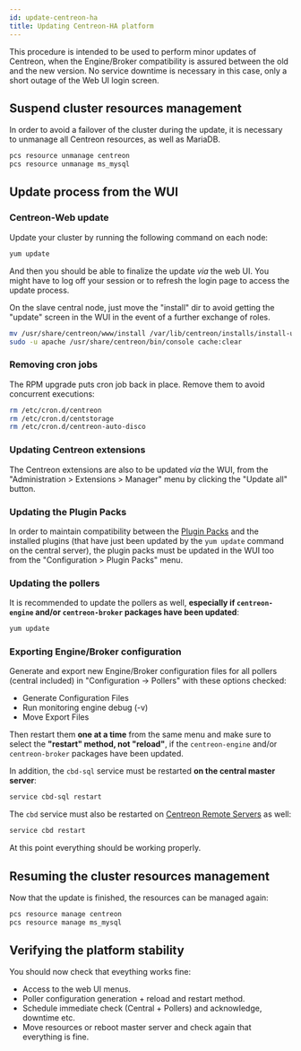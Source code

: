 ```yaml
---
id: update-centreon-ha
title: Updating Centreon-HA platform
---
```


This procedure is intended to be used to perform minor updates of Centreon, when the Engine/Broker compatibility is assured between the old and the new version. No service downtime is necessary in this case, only a short outage of the Web UI login screen.

## Suspend cluster resources management

In order to avoid a failover of the cluster during the update, it is necessary to unmanage all Centreon resources, as well as MariaDB.

```bash
pcs resource unmanage centreon
pcs resource unmanage ms_mysql
```

## Update process from the WUI

### Centreon-Web update

Update your cluster by running the following command on each node:

```bash
yum update
```

And then you should be able to finalize the update *via* the web UI. You might have to log off your session or to refresh the login page to access the update process.

On the slave central node, just move the "install" dir to avoid getting the "update" screen in the WUI in the event of a further exchange of roles.

```bash
mv /usr/share/centreon/www/install /var/lib/centreon/installs/install-update-YYYY-MM-DD
sudo -u apache /usr/share/centreon/bin/console cache:clear
```

### Removing cron jobs

The RPM upgrade puts cron job back in place. Remove them to avoid concurrent executions:

```bash
rm /etc/cron.d/centreon
rm /etc/cron.d/centstorage
rm /etc/cron.d/centreon-auto-disco
```

### Updating Centreon extensions

The Centreon extensions are also to be updated *via* the WUI, from the "Administration > Extensions > Manager" menu by clicking the "Update all" button.

### Updating the Plugin Packs

In order to maintain compatibility between the [Plugin Packs](../monitoring/pluginpacks) and the installed plugins (that have just been updated by the `yum update` command on the central server), the plugin packs must be updated in the WUI too from the "Configuration > Plugin Packs" menu.

### Updating the pollers

It is recommended to update the pollers as well, **especially if `centreon-engine` and/or `centreon-broker` packages have been updated**:

```bash
yum update
```

### Exporting Engine/Broker configuration

Generate and export new Engine/Broker configuration files for all pollers (central included) in "Configuration -> Pollers" with these options checked:

* Generate Configuration Files
* Run monitoring engine debug (-v)
* Move Export Files

Then restart them **one at a time** from the same menu and make sure to select the **"restart" method, not "reload"**, if the `centreon-engine` and/or `centreon-broker` packages have been updated.

In addition, the `cbd-sql` service must be restarted **on the central master server**:

```bash
service cbd-sql restart
```

The `cbd` service must also be restarted on [Centreon Remote Servers](../installation/architectures) as well:

```bash
service cbd restart
```

At this point everything should be working properly.

## Resuming the cluster resources management

Now that the update is finished, the resources can be managed again:

```bash
pcs resource manage centreon
pcs resource manage ms_mysql
```

## Verifying the platform stability

You should now check that eveything works fine:

* Access to the web UI menus.
* Poller configuration generation + reload and restart method.
* Schedule immediate check (Central + Pollers) and acknowledge, downtime etc.
* Move resources or reboot master server and check again that everything is fine.

